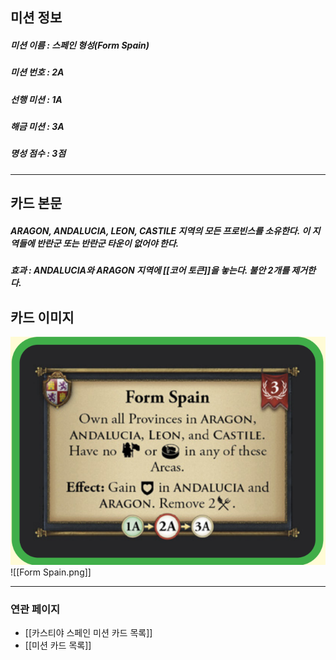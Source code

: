## 미션 정보
##### 미션 이름 : 스페인 형성(Form Spain)
##### 미션 번호 : 2A
##### 선행 미션 : 1A
##### 해금 미션 : 3A
##### 명성 점수 : 3점
---
## 카드 본문
##### ARAGON, ANDALUCIA, LEON, CASTILE 지역의 모든 프로빈스를 소유한다. 이 지역들에 반란군 또는 반란군 타운이 없어야 한다.
##### *효과*  : ANDALUCIA와 ARAGON 지역에 [[코어 토큰]]을 놓는다. 불안 2개를 제거한다.

## 카드 이미지
<img src="\Assets\Form Spain.png"/>
![[Form Spain.png]]

--- 

### 연관 페이지
- [[카스티야 스페인 미션 카드 목록]]
- [[미션 카드 목록]]
